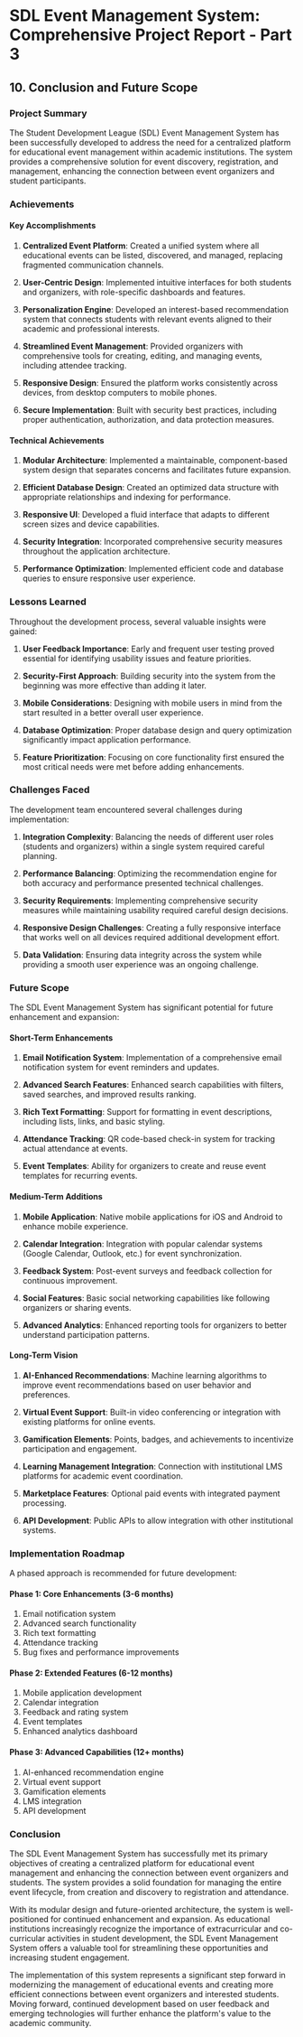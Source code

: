 # SDL Event Management System: Comprehensive Project Report - Part 3

## 10. Conclusion and Future Scope

### Project Summary

The Student Development League (SDL) Event Management System has been successfully developed to address the need for a centralized platform for educational event management within academic institutions. The system provides a comprehensive solution for event discovery, registration, and management, enhancing the connection between event organizers and student participants.

### Achievements

#### Key Accomplishments

1. **Centralized Event Platform**: Created a unified system where all educational events can be listed, discovered, and managed, replacing fragmented communication channels.

2. **User-Centric Design**: Implemented intuitive interfaces for both students and organizers, with role-specific dashboards and features.

3. **Personalization Engine**: Developed an interest-based recommendation system that connects students with relevant events aligned to their academic and professional interests.

4. **Streamlined Event Management**: Provided organizers with comprehensive tools for creating, editing, and managing events, including attendee tracking.

5. **Responsive Design**: Ensured the platform works consistently across devices, from desktop computers to mobile phones.

6. **Secure Implementation**: Built with security best practices, including proper authentication, authorization, and data protection measures.

#### Technical Achievements

1. **Modular Architecture**: Implemented a maintainable, component-based system design that separates concerns and facilitates future expansion.

2. **Efficient Database Design**: Created an optimized data structure with appropriate relationships and indexing for performance.

3. **Responsive UI**: Developed a fluid interface that adapts to different screen sizes and device capabilities.

4. **Security Integration**: Incorporated comprehensive security measures throughout the application architecture.

5. **Performance Optimization**: Implemented efficient code and database queries to ensure responsive user experience.

### Lessons Learned

Throughout the development process, several valuable insights were gained:

1. **User Feedback Importance**: Early and frequent user testing proved essential for identifying usability issues and feature priorities.

2. **Security-First Approach**: Building security into the system from the beginning was more effective than adding it later.

3. **Mobile Considerations**: Designing with mobile users in mind from the start resulted in a better overall user experience.

4. **Database Optimization**: Proper database design and query optimization significantly impact application performance.

5. **Feature Prioritization**: Focusing on core functionality first ensured the most critical needs were met before adding enhancements.

### Challenges Faced

The development team encountered several challenges during implementation:

1. **Integration Complexity**: Balancing the needs of different user roles (students and organizers) within a single system required careful planning.

2. **Performance Balancing**: Optimizing the recommendation engine for both accuracy and performance presented technical challenges.

3. **Security Requirements**: Implementing comprehensive security measures while maintaining usability required careful design decisions.

4. **Responsive Design Challenges**: Creating a fully responsive interface that works well on all devices required additional development effort.

5. **Data Validation**: Ensuring data integrity across the system while providing a smooth user experience was an ongoing challenge.

### Future Scope

The SDL Event Management System has significant potential for future enhancement and expansion:

#### Short-Term Enhancements

1. **Email Notification System**: Implementation of a comprehensive email notification system for event reminders and updates.

2. **Advanced Search Features**: Enhanced search capabilities with filters, saved searches, and improved results ranking.

3. **Rich Text Formatting**: Support for formatting in event descriptions, including lists, links, and basic styling.

4. **Attendance Tracking**: QR code-based check-in system for tracking actual attendance at events.

5. **Event Templates**: Ability for organizers to create and reuse event templates for recurring events.

#### Medium-Term Additions

1. **Mobile Application**: Native mobile applications for iOS and Android to enhance mobile experience.

2. **Calendar Integration**: Integration with popular calendar systems (Google Calendar, Outlook, etc.) for event synchronization.

3. **Feedback System**: Post-event surveys and feedback collection for continuous improvement.

4. **Social Features**: Basic social networking capabilities like following organizers or sharing events.

5. **Advanced Analytics**: Enhanced reporting tools for organizers to better understand participation patterns.

#### Long-Term Vision

1. **AI-Enhanced Recommendations**: Machine learning algorithms to improve event recommendations based on user behavior and preferences.

2. **Virtual Event Support**: Built-in video conferencing or integration with existing platforms for online events.

3. **Gamification Elements**: Points, badges, and achievements to incentivize participation and engagement.

4. **Learning Management Integration**: Connection with institutional LMS platforms for academic event coordination.

5. **Marketplace Features**: Optional paid events with integrated payment processing.

6. **API Development**: Public APIs to allow integration with other institutional systems.

### Implementation Roadmap

A phased approach is recommended for future development:

#### Phase 1: Core Enhancements (3-6 months)

1. Email notification system
2. Advanced search functionality
3. Rich text formatting
4. Attendance tracking
5. Bug fixes and performance improvements

#### Phase 2: Extended Features (6-12 months)

1. Mobile application development
2. Calendar integration
3. Feedback and rating system
4. Event templates
5. Enhanced analytics dashboard

#### Phase 3: Advanced Capabilities (12+ months)

1. AI-enhanced recommendation engine
2. Virtual event support
3. Gamification elements
4. LMS integration
5. API development

### Conclusion

The SDL Event Management System has successfully met its primary objectives of creating a centralized platform for educational event management and enhancing the connection between event organizers and students. The system provides a solid foundation for managing the entire event lifecycle, from creation and discovery to registration and attendance.

With its modular design and future-oriented architecture, the system is well-positioned for continued enhancement and expansion. As educational institutions increasingly recognize the importance of extracurricular and co-curricular activities in student development, the SDL Event Management System offers a valuable tool for streamlining these opportunities and increasing student engagement.

The implementation of this system represents a significant step forward in modernizing the management of educational events and creating more efficient connections between event organizers and interested students. Moving forward, continued development based on user feedback and emerging technologies will further enhance the platform's value to the academic community.
